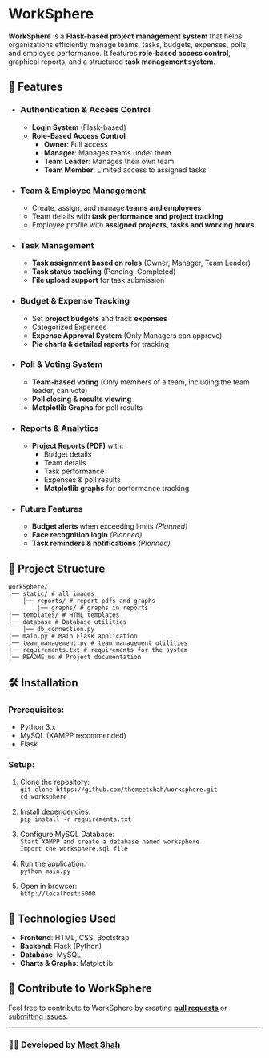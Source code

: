 # WorkSphere

**WorkSphere** is a **Flask-based project management system** that helps organizations efficiently manage teams, tasks, budgets, expenses, polls, and employee performance. It features **role-based access control**, graphical reports, and a structured **task management system**.  

## 🚀 Features

- ###  Authentication & Access Control
  - **Login System** (Flask-based)
  - **Role-Based Access Control**  
    - **Owner**: Full access  
    - **Manager**: Manages teams under them  
    - **Team Leader**: Manages their own team  
    - **Team Member**: Limited access to assigned tasks  

- ###  Team & Employee Management
  - Create, assign, and manage **teams and employees**
  - Team details with **task performance and project tracking**
  - Employee profile with **assigned projects, tasks and working hours**

- ###  Task Management
  - **Task assignment based on roles** (Owner, Manager, Team Leader)
  - **Task status tracking** (Pending, Completed)
  - **File upload support** for task submission

- ###  Budget & Expense Tracking
  - Set **project budgets** and track **expenses**  
  - Categorized Expenses
  - **Expense Approval System** (Only Managers can approve)  
  - **Pie charts & detailed reports** for tracking  

- ###  Poll & Voting System
  - **Team-based voting** (Only members of a team, including the team leader, can vote)
  - **Poll closing & results viewing**  
  - **Matplotlib Graphs** for poll results  

- ###  Reports & Analytics
  - **Project Reports (PDF)** with:  
    - Budget details  
    - Team details  
    - Task performance  
    - Expenses & poll results  
    - **Matplotlib graphs** for performance tracking

- ###  Future Features
  - **Budget alerts** when exceeding limits *(Planned)*  
  - **Face recognition login** *(Planned)*  
  - **Task reminders & notifications** *(Planned)*  

## 📁 Project Structure

```
WorkSphere/  
│── static/ # all images  
    │── reports/ # report pdfs and graphs  
        │── graphs/ # graphs in reports  
│── templates/ # HTML templates  
│── database # Database utilities  
    │── db_connection.py  
│── main.py # Main Flask application  
│── team_management.py # team management utilities  
│── requirements.txt # requirements for the system  
│── README.md # Project documentation  
```

## 🛠️ Installation

### Prerequisites:
- Python 3.x  
- MySQL (XAMPP recommended)  
- Flask  

### Setup:

1. Clone the repository:  
   ```git clone https://github.com/themeetshah/worksphere.git```  
   ```cd worksphere```

2. Install dependencies:  
    ```pip install -r requirements.txt```
    
3. Configure MySQL Database:  
    ```Start XAMPP and create a database named worksphere```  
    ```Import the worksphere.sql file```

4. Run the application:  
    ```python main.py```

5. Open in browser:  
    ```http://localhost:5000```
    
## 📌 Technologies Used

- **Frontend**: HTML, CSS, Bootstrap
- **Backend**: Flask (Python)
- **Database**: MySQL
- **Charts & Graphs**: Matplotlib

## 🤝 Contribute to WorkSphere  

Feel free to contribute to WorkSphere by creating [**pull requests**](https://github.com/themeetshah/worksphere/pulls) or [submitting issues](https://github.com/themeetshah/worksphere/issues).  

---

### 👨‍💻 Developed by [**Meet Shah**](https://github.com/themeetshah)
